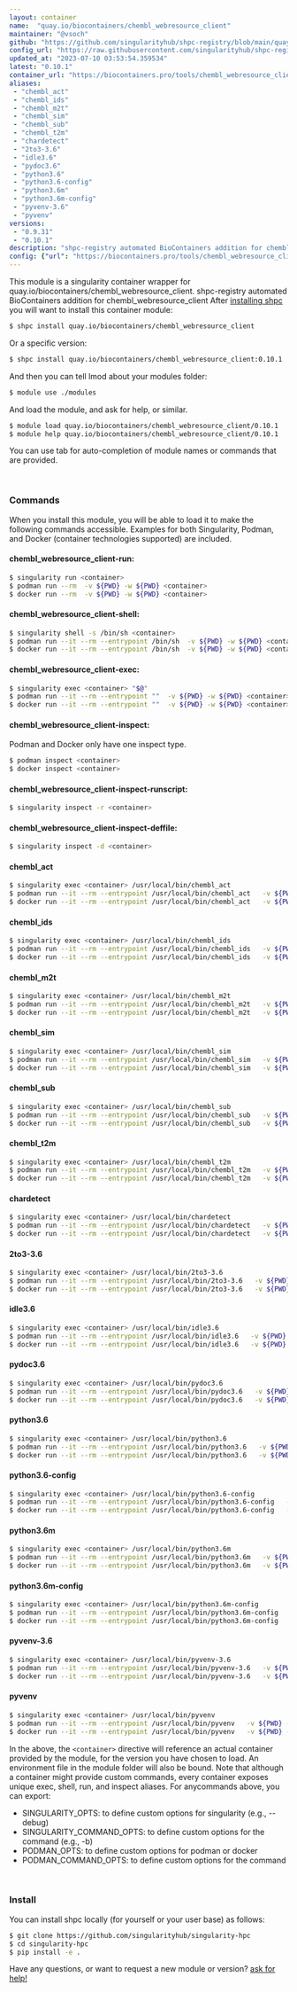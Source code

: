 ```yaml
---
layout: container
name:  "quay.io/biocontainers/chembl_webresource_client"
maintainer: "@vsoch"
github: "https://github.com/singularityhub/shpc-registry/blob/main/quay.io/biocontainers/chembl_webresource_client/container.yaml"
config_url: "https://raw.githubusercontent.com/singularityhub/shpc-registry/main/quay.io/biocontainers/chembl_webresource_client/container.yaml"
updated_at: "2023-07-10 03:53:54.359534"
latest: "0.10.1"
container_url: "https://biocontainers.pro/tools/chembl_webresource_client"
aliases:
 - "chembl_act"
 - "chembl_ids"
 - "chembl_m2t"
 - "chembl_sim"
 - "chembl_sub"
 - "chembl_t2m"
 - "chardetect"
 - "2to3-3.6"
 - "idle3.6"
 - "pydoc3.6"
 - "python3.6"
 - "python3.6-config"
 - "python3.6m"
 - "python3.6m-config"
 - "pyvenv-3.6"
 - "pyvenv"
versions:
 - "0.9.31"
 - "0.10.1"
description: "shpc-registry automated BioContainers addition for chembl_webresource_client"
config: {"url": "https://biocontainers.pro/tools/chembl_webresource_client", "maintainer": "@vsoch", "description": "shpc-registry automated BioContainers addition for chembl_webresource_client", "latest": {"0.10.1": "sha256:d60f1846d22ef9cd24b4092ef1e2999ebf1b8c0d811ab285b0558b815e72c77f"}, "tags": {"0.9.31": "sha256:15e969d3600d910c4637809b6c3f6fa8ee69f9b0d85b8cb4ed56d8032c86c1e0", "0.10.1": "sha256:d60f1846d22ef9cd24b4092ef1e2999ebf1b8c0d811ab285b0558b815e72c77f"}, "docker": "quay.io/biocontainers/chembl_webresource_client", "aliases": {"chembl_act": "/usr/local/bin/chembl_act", "chembl_ids": "/usr/local/bin/chembl_ids", "chembl_m2t": "/usr/local/bin/chembl_m2t", "chembl_sim": "/usr/local/bin/chembl_sim", "chembl_sub": "/usr/local/bin/chembl_sub", "chembl_t2m": "/usr/local/bin/chembl_t2m", "chardetect": "/usr/local/bin/chardetect", "2to3-3.6": "/usr/local/bin/2to3-3.6", "idle3.6": "/usr/local/bin/idle3.6", "pydoc3.6": "/usr/local/bin/pydoc3.6", "python3.6": "/usr/local/bin/python3.6", "python3.6-config": "/usr/local/bin/python3.6-config", "python3.6m": "/usr/local/bin/python3.6m", "python3.6m-config": "/usr/local/bin/python3.6m-config", "pyvenv-3.6": "/usr/local/bin/pyvenv-3.6", "pyvenv": "/usr/local/bin/pyvenv"}}
---
```


This module is a singularity container wrapper for quay.io/biocontainers/chembl_webresource_client.
shpc-registry automated BioContainers addition for chembl_webresource_client
After [installing shpc](#install) you will want to install this container module:


```bash
$ shpc install quay.io/biocontainers/chembl_webresource_client
```

Or a specific version:

```bash
$ shpc install quay.io/biocontainers/chembl_webresource_client:0.10.1
```

And then you can tell lmod about your modules folder:

```bash
$ module use ./modules
```

And load the module, and ask for help, or similar.

```bash
$ module load quay.io/biocontainers/chembl_webresource_client/0.10.1
$ module help quay.io/biocontainers/chembl_webresource_client/0.10.1
```

You can use tab for auto-completion of module names or commands that are provided.

<br>

### Commands

When you install this module, you will be able to load it to make the following commands accessible.
Examples for both Singularity, Podman, and Docker (container technologies supported) are included.

#### chembl_webresource_client-run:

```bash
$ singularity run <container>
$ podman run --rm  -v ${PWD} -w ${PWD} <container>
$ docker run --rm  -v ${PWD} -w ${PWD} <container>
```

#### chembl_webresource_client-shell:

```bash
$ singularity shell -s /bin/sh <container>
$ podman run --it --rm --entrypoint /bin/sh  -v ${PWD} -w ${PWD} <container>
$ docker run --it --rm --entrypoint /bin/sh  -v ${PWD} -w ${PWD} <container>
```

#### chembl_webresource_client-exec:

```bash
$ singularity exec <container> "$@"
$ podman run --it --rm --entrypoint ""  -v ${PWD} -w ${PWD} <container> "$@"
$ docker run --it --rm --entrypoint ""  -v ${PWD} -w ${PWD} <container> "$@"
```

#### chembl_webresource_client-inspect:

Podman and Docker only have one inspect type.

```bash
$ podman inspect <container>
$ docker inspect <container>
```

#### chembl_webresource_client-inspect-runscript:

```bash
$ singularity inspect -r <container>
```

#### chembl_webresource_client-inspect-deffile:

```bash
$ singularity inspect -d <container>
```


#### chembl_act

```bash
$ singularity exec <container> /usr/local/bin/chembl_act
$ podman run --it --rm --entrypoint /usr/local/bin/chembl_act   -v ${PWD} -w ${PWD} <container> -c " $@"
$ docker run --it --rm --entrypoint /usr/local/bin/chembl_act   -v ${PWD} -w ${PWD} <container> -c " $@"
```


#### chembl_ids

```bash
$ singularity exec <container> /usr/local/bin/chembl_ids
$ podman run --it --rm --entrypoint /usr/local/bin/chembl_ids   -v ${PWD} -w ${PWD} <container> -c " $@"
$ docker run --it --rm --entrypoint /usr/local/bin/chembl_ids   -v ${PWD} -w ${PWD} <container> -c " $@"
```


#### chembl_m2t

```bash
$ singularity exec <container> /usr/local/bin/chembl_m2t
$ podman run --it --rm --entrypoint /usr/local/bin/chembl_m2t   -v ${PWD} -w ${PWD} <container> -c " $@"
$ docker run --it --rm --entrypoint /usr/local/bin/chembl_m2t   -v ${PWD} -w ${PWD} <container> -c " $@"
```


#### chembl_sim

```bash
$ singularity exec <container> /usr/local/bin/chembl_sim
$ podman run --it --rm --entrypoint /usr/local/bin/chembl_sim   -v ${PWD} -w ${PWD} <container> -c " $@"
$ docker run --it --rm --entrypoint /usr/local/bin/chembl_sim   -v ${PWD} -w ${PWD} <container> -c " $@"
```


#### chembl_sub

```bash
$ singularity exec <container> /usr/local/bin/chembl_sub
$ podman run --it --rm --entrypoint /usr/local/bin/chembl_sub   -v ${PWD} -w ${PWD} <container> -c " $@"
$ docker run --it --rm --entrypoint /usr/local/bin/chembl_sub   -v ${PWD} -w ${PWD} <container> -c " $@"
```


#### chembl_t2m

```bash
$ singularity exec <container> /usr/local/bin/chembl_t2m
$ podman run --it --rm --entrypoint /usr/local/bin/chembl_t2m   -v ${PWD} -w ${PWD} <container> -c " $@"
$ docker run --it --rm --entrypoint /usr/local/bin/chembl_t2m   -v ${PWD} -w ${PWD} <container> -c " $@"
```


#### chardetect

```bash
$ singularity exec <container> /usr/local/bin/chardetect
$ podman run --it --rm --entrypoint /usr/local/bin/chardetect   -v ${PWD} -w ${PWD} <container> -c " $@"
$ docker run --it --rm --entrypoint /usr/local/bin/chardetect   -v ${PWD} -w ${PWD} <container> -c " $@"
```


#### 2to3-3.6

```bash
$ singularity exec <container> /usr/local/bin/2to3-3.6
$ podman run --it --rm --entrypoint /usr/local/bin/2to3-3.6   -v ${PWD} -w ${PWD} <container> -c " $@"
$ docker run --it --rm --entrypoint /usr/local/bin/2to3-3.6   -v ${PWD} -w ${PWD} <container> -c " $@"
```


#### idle3.6

```bash
$ singularity exec <container> /usr/local/bin/idle3.6
$ podman run --it --rm --entrypoint /usr/local/bin/idle3.6   -v ${PWD} -w ${PWD} <container> -c " $@"
$ docker run --it --rm --entrypoint /usr/local/bin/idle3.6   -v ${PWD} -w ${PWD} <container> -c " $@"
```


#### pydoc3.6

```bash
$ singularity exec <container> /usr/local/bin/pydoc3.6
$ podman run --it --rm --entrypoint /usr/local/bin/pydoc3.6   -v ${PWD} -w ${PWD} <container> -c " $@"
$ docker run --it --rm --entrypoint /usr/local/bin/pydoc3.6   -v ${PWD} -w ${PWD} <container> -c " $@"
```


#### python3.6

```bash
$ singularity exec <container> /usr/local/bin/python3.6
$ podman run --it --rm --entrypoint /usr/local/bin/python3.6   -v ${PWD} -w ${PWD} <container> -c " $@"
$ docker run --it --rm --entrypoint /usr/local/bin/python3.6   -v ${PWD} -w ${PWD} <container> -c " $@"
```


#### python3.6-config

```bash
$ singularity exec <container> /usr/local/bin/python3.6-config
$ podman run --it --rm --entrypoint /usr/local/bin/python3.6-config   -v ${PWD} -w ${PWD} <container> -c " $@"
$ docker run --it --rm --entrypoint /usr/local/bin/python3.6-config   -v ${PWD} -w ${PWD} <container> -c " $@"
```


#### python3.6m

```bash
$ singularity exec <container> /usr/local/bin/python3.6m
$ podman run --it --rm --entrypoint /usr/local/bin/python3.6m   -v ${PWD} -w ${PWD} <container> -c " $@"
$ docker run --it --rm --entrypoint /usr/local/bin/python3.6m   -v ${PWD} -w ${PWD} <container> -c " $@"
```


#### python3.6m-config

```bash
$ singularity exec <container> /usr/local/bin/python3.6m-config
$ podman run --it --rm --entrypoint /usr/local/bin/python3.6m-config   -v ${PWD} -w ${PWD} <container> -c " $@"
$ docker run --it --rm --entrypoint /usr/local/bin/python3.6m-config   -v ${PWD} -w ${PWD} <container> -c " $@"
```


#### pyvenv-3.6

```bash
$ singularity exec <container> /usr/local/bin/pyvenv-3.6
$ podman run --it --rm --entrypoint /usr/local/bin/pyvenv-3.6   -v ${PWD} -w ${PWD} <container> -c " $@"
$ docker run --it --rm --entrypoint /usr/local/bin/pyvenv-3.6   -v ${PWD} -w ${PWD} <container> -c " $@"
```


#### pyvenv

```bash
$ singularity exec <container> /usr/local/bin/pyvenv
$ podman run --it --rm --entrypoint /usr/local/bin/pyvenv   -v ${PWD} -w ${PWD} <container> -c " $@"
$ docker run --it --rm --entrypoint /usr/local/bin/pyvenv   -v ${PWD} -w ${PWD} <container> -c " $@"
```



In the above, the `<container>` directive will reference an actual container provided
by the module, for the version you have chosen to load. An environment file in the
module folder will also be bound. Note that although a container
might provide custom commands, every container exposes unique exec, shell, run, and
inspect aliases. For anycommands above, you can export:

 - SINGULARITY_OPTS: to define custom options for singularity (e.g., --debug)
 - SINGULARITY_COMMAND_OPTS: to define custom options for the command (e.g., -b)
 - PODMAN_OPTS: to define custom options for podman or docker
 - PODMAN_COMMAND_OPTS: to define custom options for the command

<br>

### Install

You can install shpc locally (for yourself or your user base) as follows:

```bash
$ git clone https://github.com/singularityhub/singularity-hpc
$ cd singularity-hpc
$ pip install -e .
```

Have any questions, or want to request a new module or version? [ask for help!](https://github.com/singularityhub/singularity-hpc/issues)